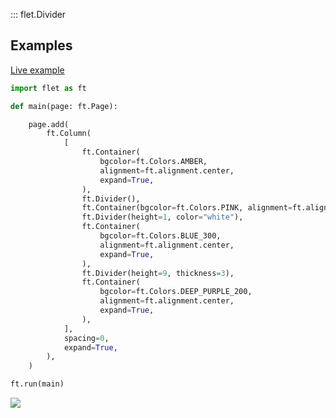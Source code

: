 ::: flet.Divider

## Examples

[Live example](https://flet-controls-gallery.fly.dev/layout/divider)



```python
import flet as ft

def main(page: ft.Page):

    page.add(
        ft.Column(
            [
                ft.Container(
                    bgcolor=ft.Colors.AMBER,
                    alignment=ft.alignment.center,
                    expand=True,
                ),
                ft.Divider(),
                ft.Container(bgcolor=ft.Colors.PINK, alignment=ft.alignment.center, expand=True),
                ft.Divider(height=1, color="white"),
                ft.Container(
                    bgcolor=ft.Colors.BLUE_300,
                    alignment=ft.alignment.center,
                    expand=True,
                ),
                ft.Divider(height=9, thickness=3),
                ft.Container(
                    bgcolor=ft.Colors.DEEP_PURPLE_200,
                    alignment=ft.alignment.center,
                    expand=True,
                ),
            ],
            spacing=0,
            expand=True,
        ),
    )

ft.run(main)
```


<img src="/img/docs/controls/divider/divider.png" className="screenshot-40" />

